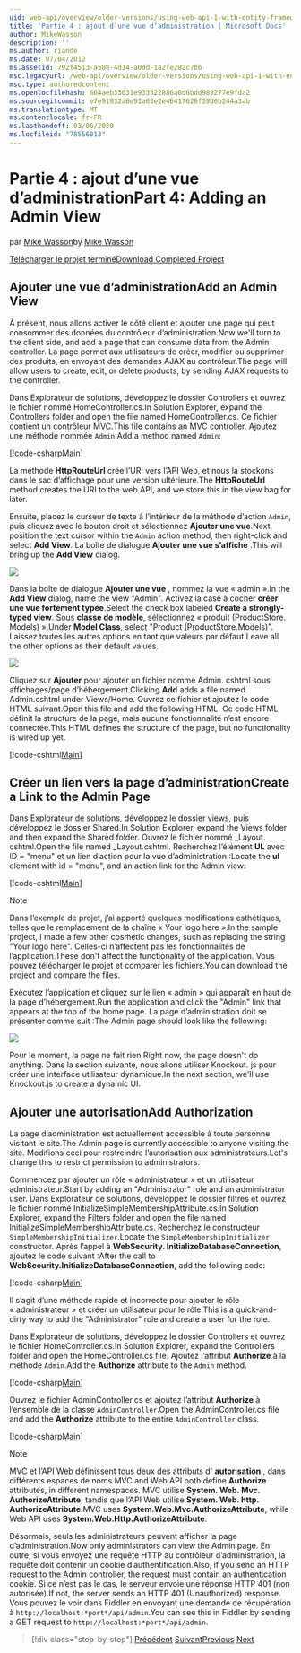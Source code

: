 ```yaml
---
uid: web-api/overview/older-versions/using-web-api-1-with-entity-framework-5/using-web-api-with-entity-framework-part-4
title: 'Partie 4 : ajout d’une vue d’administration | Microsoft Docs'
author: MikeWasson
description: ''
ms.author: riande
ms.date: 07/04/2012
ms.assetid: 792f4513-a508-4d14-a0dd-1a2fe282c7bb
msc.legacyurl: /web-api/overview/older-versions/using-web-api-1-with-entity-framework-5/using-web-api-with-entity-framework-part-4
msc.type: authoredcontent
ms.openlocfilehash: 664aeb33031e933322886a6d6bdd989277e9fda2
ms.sourcegitcommit: e7e91932a6e91a63e2e46417626f39d6b244a3ab
ms.translationtype: MT
ms.contentlocale: fr-FR
ms.lasthandoff: 03/06/2020
ms.locfileid: "78556013"
---
```

# <a name="part-4-adding-an-admin-view"></a><span data-ttu-id="2d3b0-102">Partie 4 : ajout d’une vue d’administration</span><span class="sxs-lookup"><span data-stu-id="2d3b0-102">Part 4: Adding an Admin View</span></span>

<span data-ttu-id="2d3b0-103">par [Mike Wasson](https://github.com/MikeWasson)</span><span class="sxs-lookup"><span data-stu-id="2d3b0-103">by [Mike Wasson](https://github.com/MikeWasson)</span></span>

[<span data-ttu-id="2d3b0-104">Télécharger le projet terminé</span><span class="sxs-lookup"><span data-stu-id="2d3b0-104">Download Completed Project</span></span>](https://code.msdn.microsoft.com/ASP-NET-Web-API-with-afa30545)

## <a name="add-an-admin-view"></a><span data-ttu-id="2d3b0-105">Ajouter une vue d’administration</span><span class="sxs-lookup"><span data-stu-id="2d3b0-105">Add an Admin View</span></span>

<span data-ttu-id="2d3b0-106">À présent, nous allons activer le côté client et ajouter une page qui peut consommer des données du contrôleur d’administration.</span><span class="sxs-lookup"><span data-stu-id="2d3b0-106">Now we'll turn to the client side, and add a page that can consume data from the Admin controller.</span></span> <span data-ttu-id="2d3b0-107">La page permet aux utilisateurs de créer, modifier ou supprimer des produits, en envoyant des demandes AJAX au contrôleur.</span><span class="sxs-lookup"><span data-stu-id="2d3b0-107">The page will allow users to create, edit, or delete products, by sending AJAX requests to the controller.</span></span>

<span data-ttu-id="2d3b0-108">Dans Explorateur de solutions, développez le dossier Controllers et ouvrez le fichier nommé HomeController.cs.</span><span class="sxs-lookup"><span data-stu-id="2d3b0-108">In Solution Explorer, expand the Controllers folder and open the file named HomeController.cs.</span></span> <span data-ttu-id="2d3b0-109">Ce fichier contient un contrôleur MVC.</span><span class="sxs-lookup"><span data-stu-id="2d3b0-109">This file contains an MVC controller.</span></span> <span data-ttu-id="2d3b0-110">Ajoutez une méthode nommée `Admin`:</span><span class="sxs-lookup"><span data-stu-id="2d3b0-110">Add a method named `Admin`:</span></span>

[!code-csharp[Main](using-web-api-with-entity-framework-part-4/samples/sample1.cs)]

<span data-ttu-id="2d3b0-111">La méthode **HttpRouteUrl** crée l’URI vers l’API Web, et nous la stockons dans le sac d’affichage pour une version ultérieure.</span><span class="sxs-lookup"><span data-stu-id="2d3b0-111">The **HttpRouteUrl** method creates the URI to the web API, and we store this in the view bag for later.</span></span>

<span data-ttu-id="2d3b0-112">Ensuite, placez le curseur de texte à l’intérieur de la méthode d’action `Admin`, puis cliquez avec le bouton droit et sélectionnez **Ajouter une vue**.</span><span class="sxs-lookup"><span data-stu-id="2d3b0-112">Next, position the text cursor within the `Admin` action method, then right-click and select **Add View**.</span></span> <span data-ttu-id="2d3b0-113">La boîte de dialogue **Ajouter une vue s’affiche** .</span><span class="sxs-lookup"><span data-stu-id="2d3b0-113">This will bring up the **Add View** dialog.</span></span>

![](using-web-api-with-entity-framework-part-4/_static/image1.png)

<span data-ttu-id="2d3b0-114">Dans la boîte de dialogue **Ajouter une vue** , nommez la vue « admin ».</span><span class="sxs-lookup"><span data-stu-id="2d3b0-114">In the **Add View** dialog, name the view "Admin".</span></span> <span data-ttu-id="2d3b0-115">Activez la case à cocher **créer une vue fortement typée**.</span><span class="sxs-lookup"><span data-stu-id="2d3b0-115">Select the check box labeled **Create a strongly-typed view**.</span></span> <span data-ttu-id="2d3b0-116">Sous **classe de modèle**, sélectionnez « produit (ProductStore. Models) ».</span><span class="sxs-lookup"><span data-stu-id="2d3b0-116">Under **Model Class**, select "Product (ProductStore.Models)".</span></span> <span data-ttu-id="2d3b0-117">Laissez toutes les autres options en tant que valeurs par défaut.</span><span class="sxs-lookup"><span data-stu-id="2d3b0-117">Leave all the other options as their default values.</span></span>

![](using-web-api-with-entity-framework-part-4/_static/image2.png)

<span data-ttu-id="2d3b0-118">Cliquez sur **Ajouter** pour ajouter un fichier nommé Admin. cshtml sous affichages/page d’hébergement.</span><span class="sxs-lookup"><span data-stu-id="2d3b0-118">Clicking **Add** adds a file named Admin.cshtml under Views/Home.</span></span> <span data-ttu-id="2d3b0-119">Ouvrez ce fichier et ajoutez le code HTML suivant.</span><span class="sxs-lookup"><span data-stu-id="2d3b0-119">Open this file and add the following HTML.</span></span> <span data-ttu-id="2d3b0-120">Ce code HTML définit la structure de la page, mais aucune fonctionnalité n’est encore connectée.</span><span class="sxs-lookup"><span data-stu-id="2d3b0-120">This HTML defines the structure of the page, but no functionality is wired up yet.</span></span>

[!code-cshtml[Main](using-web-api-with-entity-framework-part-4/samples/sample2.cshtml)]

## <a name="create-a-link-to-the-admin-page"></a><span data-ttu-id="2d3b0-121">Créer un lien vers la page d’administration</span><span class="sxs-lookup"><span data-stu-id="2d3b0-121">Create a Link to the Admin Page</span></span>

<span data-ttu-id="2d3b0-122">Dans Explorateur de solutions, développez le dossier views, puis développez le dossier Shared.</span><span class="sxs-lookup"><span data-stu-id="2d3b0-122">In Solution Explorer, expand the Views folder and then expand the Shared folder.</span></span> <span data-ttu-id="2d3b0-123">Ouvrez le fichier nommé \_Layout. cshtml.</span><span class="sxs-lookup"><span data-stu-id="2d3b0-123">Open the file named \_Layout.cshtml.</span></span> <span data-ttu-id="2d3b0-124">Recherchez l’élément **UL** avec ID = "menu" et un lien d’action pour la vue d’administration :</span><span class="sxs-lookup"><span data-stu-id="2d3b0-124">Locate the **ul** element with id = "menu", and an action link for the Admin view:</span></span>

[!code-cshtml[Main](using-web-api-with-entity-framework-part-4/samples/sample3.cshtml)]

> [!NOTE]
> <span data-ttu-id="2d3b0-125">Dans l’exemple de projet, j’ai apporté quelques modifications esthétiques, telles que le remplacement de la chaîne « Your logo here ».</span><span class="sxs-lookup"><span data-stu-id="2d3b0-125">In the sample project, I made a few other cosmetic changes, such as replacing the string "Your logo here".</span></span> <span data-ttu-id="2d3b0-126">Celles-ci n’affectent pas les fonctionnalités de l’application.</span><span class="sxs-lookup"><span data-stu-id="2d3b0-126">These don't affect the functionality of the application.</span></span> <span data-ttu-id="2d3b0-127">Vous pouvez télécharger le projet et comparer les fichiers.</span><span class="sxs-lookup"><span data-stu-id="2d3b0-127">You can download the project and compare the files.</span></span>

<span data-ttu-id="2d3b0-128">Exécutez l’application et cliquez sur le lien « admin » qui apparaît en haut de la page d’hébergement.</span><span class="sxs-lookup"><span data-stu-id="2d3b0-128">Run the application and click the "Admin" link that appears at the top of the home page.</span></span> <span data-ttu-id="2d3b0-129">La page d’administration doit se présenter comme suit :</span><span class="sxs-lookup"><span data-stu-id="2d3b0-129">The Admin page should look like the following:</span></span>

![](using-web-api-with-entity-framework-part-4/_static/image3.png)

<span data-ttu-id="2d3b0-130">Pour le moment, la page ne fait rien.</span><span class="sxs-lookup"><span data-stu-id="2d3b0-130">Right now, the page doesn't do anything.</span></span> <span data-ttu-id="2d3b0-131">Dans la section suivante, nous allons utiliser Knockout. js pour créer une interface utilisateur dynamique.</span><span class="sxs-lookup"><span data-stu-id="2d3b0-131">In the next section, we'll use Knockout.js to create a dynamic UI.</span></span>

## <a name="add-authorization"></a><span data-ttu-id="2d3b0-132">Ajouter une autorisation</span><span class="sxs-lookup"><span data-stu-id="2d3b0-132">Add Authorization</span></span>

<span data-ttu-id="2d3b0-133">La page d’administration est actuellement accessible à toute personne visitant le site.</span><span class="sxs-lookup"><span data-stu-id="2d3b0-133">The Admin page is currently accessible to anyone visiting the site.</span></span> <span data-ttu-id="2d3b0-134">Modifions ceci pour restreindre l’autorisation aux administrateurs.</span><span class="sxs-lookup"><span data-stu-id="2d3b0-134">Let's change this to restrict permission to administrators.</span></span>

<span data-ttu-id="2d3b0-135">Commencez par ajouter un rôle « administrateur » et un utilisateur administrateur.</span><span class="sxs-lookup"><span data-stu-id="2d3b0-135">Start by adding an "Administrator" role and an administrator user.</span></span> <span data-ttu-id="2d3b0-136">Dans Explorateur de solutions, développez le dossier filtres et ouvrez le fichier nommé InitializeSimpleMembershipAttribute.cs.</span><span class="sxs-lookup"><span data-stu-id="2d3b0-136">In Solution Explorer, expand the Filters folder and open the file named InitializeSimpleMembershipAttribute.cs.</span></span> <span data-ttu-id="2d3b0-137">Recherchez le constructeur `SimpleMembershipInitializer`.</span><span class="sxs-lookup"><span data-stu-id="2d3b0-137">Locate the `SimpleMembershipInitializer` constructor.</span></span> <span data-ttu-id="2d3b0-138">Après l’appel à **WebSecurity. InitializeDatabaseConnection**, ajoutez le code suivant :</span><span class="sxs-lookup"><span data-stu-id="2d3b0-138">After the call to **WebSecurity.InitializeDatabaseConnection**, add the following code:</span></span>

[!code-csharp[Main](using-web-api-with-entity-framework-part-4/samples/sample4.cs)]

<span data-ttu-id="2d3b0-139">Il s’agit d’une méthode rapide et incorrecte pour ajouter le rôle « administrateur » et créer un utilisateur pour le rôle.</span><span class="sxs-lookup"><span data-stu-id="2d3b0-139">This is a quick-and-dirty way to add the "Administrator" role and create a user for the role.</span></span>

<span data-ttu-id="2d3b0-140">Dans Explorateur de solutions, développez le dossier Controllers et ouvrez le fichier HomeController.cs.</span><span class="sxs-lookup"><span data-stu-id="2d3b0-140">In Solution Explorer, expand the Controllers folder and open the HomeController.cs file.</span></span> <span data-ttu-id="2d3b0-141">Ajoutez l’attribut **Authorize** à la méthode `Admin`.</span><span class="sxs-lookup"><span data-stu-id="2d3b0-141">Add the **Authorize** attribute to the `Admin` method.</span></span>

[!code-csharp[Main](using-web-api-with-entity-framework-part-4/samples/sample5.cs)]

<span data-ttu-id="2d3b0-142">Ouvrez le fichier AdminController.cs et ajoutez l’attribut **Authorize** à l’ensemble de la classe `AdminController`.</span><span class="sxs-lookup"><span data-stu-id="2d3b0-142">Open the AdminController.cs file and add the **Authorize** attribute to the entire `AdminController` class.</span></span>

[!code-csharp[Main](using-web-api-with-entity-framework-part-4/samples/sample6.cs)]

> [!NOTE]
> <span data-ttu-id="2d3b0-143">MVC et l’API Web définissent tous deux des attributs d' **autorisation** , dans différents espaces de noms.</span><span class="sxs-lookup"><span data-stu-id="2d3b0-143">MVC and Web API both define **Authorize** attributes, in different namespaces.</span></span> <span data-ttu-id="2d3b0-144">MVC utilise **System. Web. Mvc. AuthorizeAttribute**, tandis que l’API Web utilise **System. Web. http. AuthorizeAttribute**.</span><span class="sxs-lookup"><span data-stu-id="2d3b0-144">MVC uses **System.Web.Mvc.AuthorizeAttribute**, while Web API uses **System.Web.Http.AuthorizeAttribute**.</span></span>

<span data-ttu-id="2d3b0-145">Désormais, seuls les administrateurs peuvent afficher la page d’administration.</span><span class="sxs-lookup"><span data-stu-id="2d3b0-145">Now only administrators can view the Admin page.</span></span> <span data-ttu-id="2d3b0-146">En outre, si vous envoyez une requête HTTP au contrôleur d’administration, la requête doit contenir un cookie d’authentification.</span><span class="sxs-lookup"><span data-stu-id="2d3b0-146">Also, if you send an HTTP request to the Admin controller, the request must contain an authentication cookie.</span></span> <span data-ttu-id="2d3b0-147">Si ce n’est pas le cas, le serveur envoie une réponse HTTP 401 (non autorisée).</span><span class="sxs-lookup"><span data-stu-id="2d3b0-147">If not, the server sends an HTTP 401 (Unauthorized) response.</span></span> <span data-ttu-id="2d3b0-148">Vous pouvez le voir dans Fiddler en envoyant une demande de récupération à `http://localhost:*port*/api/admin`.</span><span class="sxs-lookup"><span data-stu-id="2d3b0-148">You can see this in Fiddler by sending a GET request to `http://localhost:*port*/api/admin`.</span></span>

> [!div class="step-by-step"]
> <span data-ttu-id="2d3b0-149">[Précédent](using-web-api-with-entity-framework-part-3.md)
> [Suivant](using-web-api-with-entity-framework-part-5.md)</span><span class="sxs-lookup"><span data-stu-id="2d3b0-149">[Previous](using-web-api-with-entity-framework-part-3.md)
[Next](using-web-api-with-entity-framework-part-5.md)</span></span>
